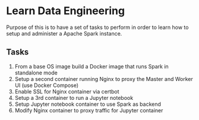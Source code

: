 # Learn Data Engineering

Purpose of this is to have a set of tasks to perform in order to learn how to setup and administer a Apache Spark instance.

## Tasks

1. From a base OS image build a Docker image that runs Spark in standalone mode
1. Setup a second container running Nginx to proxy the Master and Worker UI (use Docker Compose)
1. Enable SSL for Nginx container via certbot
1. Setup a 3rd container to run a Jupyter notebook
1. Setup Jupyter notebook container to use Spark as backend
1. Modify Nginx container to proxy traffic for Jupyter container
